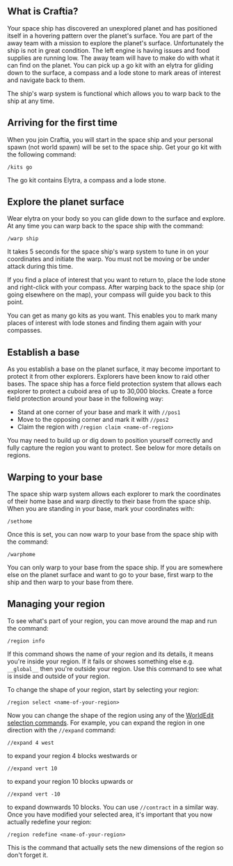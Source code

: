 ## What is Craftia?

Your space ship has discovered an unexplored planet and has positioned itself in a hovering pattern over the planet's surface. You are part of the away team with a mission to explore the planet's surface. Unfortunately the ship is not in great condition. The left engine is having issues and food supplies are running low. The away team will have to make do with what it can find on the planet. You can pick up a go kit with an elytra for gliding down to the surface, a compass and a lode stone to mark areas of interest and navigate back to them.

The ship's warp system is functional which allows you to warp back to the ship at any time.

## Arriving for the first time

When you join Craftia, you will start in the space ship and your personal spawn (not world spawn) will be set to the space ship. Get your go kit with the following command:

    /kits go

The go kit contains Elytra, a compass and a lode stone.

## Explore the planet surface

Wear elytra on your body so you can glide down to the surface and explore. At any time you can warp back to the space ship with the command:

    /warp ship

It takes 5 seconds for the space ship's warp system to tune in on your coordinates and initiate the warp. You must not be moving or be under attack during this time.

If you find a place of interest that you want to return to, place the lode stone and right-click with your compass. After warping back to the space ship (or going elsewhere on the map), your compass will guide you back to this point.

You can get as many go kits as you want. This enables you to mark many places of interest with lode stones and finding them again with your compasses.

## Establish a base

As you establish a base on the planet surface, it may become important to protect it from other explorers. Explorers have been know to raid other bases. The space ship has a force field protection system that allows each explorer to protect a cuboid area of up to 30,000 blocks. Create a force field protection around your base in the following way:

* Stand at one corner of your base and mark it with `//pos1`
* Move to the opposing corner and mark it with `//pos2`
* Claim the region with `/region claim <name-of-region>`

You may need to build up or dig down to position yourself correctly and fully capture the region you want to protect. See below for more details on regions.

## Warping to your base

The space ship warp system allows each explorer to mark the coordinates of their home base and warp directly to their base from the space ship. When you are standing in your base, mark your coordinates with:

    /sethome

Once this is set, you can now warp to your base from the space ship with the command:

    /warphome

You can only warp to your base from the space ship. If you are somewhere else on the planet surface and want to go to your base, first warp to the ship and then warp to your base from there.

## Managing your region

To see what's part of your region, you can move around the map and run the command:

    /region info

If this command shows the name of your region and its details, it means you're inside your region. If it fails or showes something else e.g. `__global__` then you're outside your region. Use this command to see what is inside and outside of your region.

To change the shape of your region, start by selecting your region:

    /region select <name-of-your-region>

Now you can change the shape of the region using any of the [WorldEdit selection commands](https://worldedit.enginehub.org/en/latest/usage/regions/selections/). For example, you can expand the region in one direction with the `//expand` command:

    //expand 4 west

to expand your region 4 blocks westwards or

    //expand vert 10

to expand your region 10 blocks upwards or 

    //expand vert -10

to expand downwards 10 blocks. You can use `//contract` in a similar way. Once you have modified your selected area, it's important that you now actually redefine your region:

    /region redefine <name-of-your-region>

This is the command that actually sets the new dimensions of the region so don't forget it.

